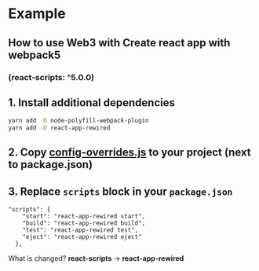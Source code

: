 # Example 
## How to use **Web3** with **Create react app** with webpack5  
### (react-scripts: ^5.0.0)


## 1. Install additional dependencies

```bash
yarn add -D node-polyfill-webpack-plugin
yarn add -D react-app-rewired
```

## 2. Copy [config-overrides.js](https://github.com/npwork/create-react-app-with-webpack5/blob/main/config-overrides.js) to your project (next to package.json)

## 3. Replace `scripts` block in your `package.json`

```
"scripts": {
    "start": "react-app-rewired start",
    "build": "react-app-rewired build",
    "test": "react-app-rewired test",
    "eject": "react-app-rewired eject"
  },
```

What is changed?
**react-scripts** -> **react-app-rewired**
